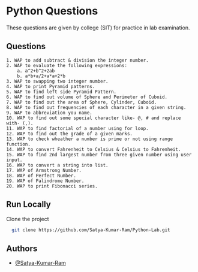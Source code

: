 # Python Questions

These questions are given by college (SIT) for practice in lab examination.

## Questions

    1. WAP to add subtract & division the integer number.
    2. WAP to evaluate the following expressions:
        a. a^2+b^2+2ab
        b. a*b+a/2+a*a+2*b
    3. WAP to swapping two integer number.
    4. WAP to print Pyramid patterns.
    5. WAP to find left side Pyramid Pattern.
    6. WAP to find out volume of Sphere and Perimeter of Cuboid.
    7. WAP to find out the area of Sphere, Cylinder, Cuboid.
    8. WAP to find out frequencies of each character in a given string.
    9. WAP to abbreviation you name.
    10. WAP to find out some special character like- @, # and replace with- (,).
    11. WAP to find factorial of a number using for loop.
    12. WAP to find out the grade of a given marks.
    13. WAP to check wheather a number is prime or not using range function.
    14. WAP to convert Fahrenheit to Celsius & Celsius to Fahrenheit.
    15. WAP to find 2nd largest number from three given number using user input.
    16. WAP to convert a string into list.
    17. WAP of Armstrong Number.
    18. WAP of Perfect Number.
    19. WAP of Palindrome Number.
    20. WAP to print Fibonacci series.

## Run Locally

Clone the project

```bash
  git clone https://github.com/Satya-Kumar-Ram/Python-Lab.git
```

## Authors

- [@Satya-Kumar-Ram](https://www.github.com/Satya-Kumar-Ram)
